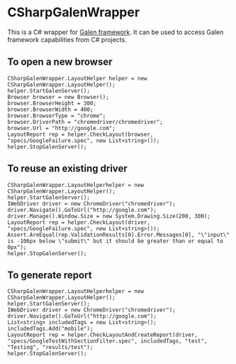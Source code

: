 # CSharpGalenWrapper

This is a C# wrapper for [Galen framework](http://galenframework.com/). It can be used to access Galen framework capabilities from C# projects.

## To open a new browser
	
```
CSharpGalenWrapper.LayoutHelper helper = new CSharpGalenWrapper.LayoutHelper();
helper.StartGalenServer();
Browser browser = new Browser();
browser.BrowserHeight = 300;
browser.BrowserWidth = 400;
browser.BrowserType = "chrome";
browser.DriverPath = "chromedriver/chromedriver";
browser.Url = "http://google.com";
LayoutReport rep = helper.CheckLayout(browser, "specs/GoogleFailure.spec", new List<string>());
helper.StopGalenServer();
```
  
            
## To reuse an existing driver
  
```
CSharpGalenWrapper.LayoutHelperhelper = new CSharpGalenWrapper.LayoutHelper();
helper.StartGalenServer();
IWebDriver driver = new ChromeDriver("chromedriver");
driver.Navigate().GoToUrl("http://google.com");
driver.Manage().Window.Size = new System.Drawing.Size(200, 300);
LayoutReport rep = helper.CheckLayout(driver, "specs/GoogleFailure.spec", new List<string>());
Assert.AreEqual(rep.ValidationResults[0].Error.Messages[0], "\"input\" is -106px below \"submit\" but it should be greater than or equal to 0px");
helper.StopGalenServer();
```
            
## To generate report
	
```
CSharpGalenWrapper.LayoutHelperhelper = new CSharpGalenWrapper.LayoutHelper();
helper.StartGalenServer();
IWebDriver driver = new ChromeDriver("chromedriver");
driver.Navigate().GoToUrl("http://google.com");
List<string> includedTags = new List<string>();
includedTags.Add("mobile");
LayoutReport rep = helper.CheckLayoutAndCreateReport(driver, "specs/GoogleTestWithSectionFilter.spec", includedTags, "test", "Testing", "results/test");
helper.StopGalenServer();
```
          
